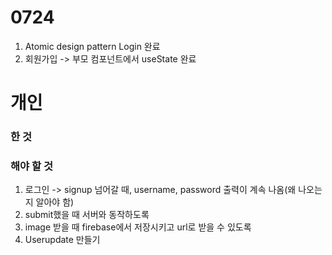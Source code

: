 # 0724
1. Atomic design pattern Login 완료
2. 회원가입 -> 부모 컴포넌트에서 useState 완료

# 개인
### 한 것

### 해야 할 것
1. 로그인 -> signup 넘어갈 때, username, password 출력이 계속 나옴(왜 나오는 지 알아야 함)
2. submit했을 때 서버와 동작하도록
3. image 받을 때 firebase에서 저장시키고 url로 받을 수 있도록
4. Userupdate 만들기